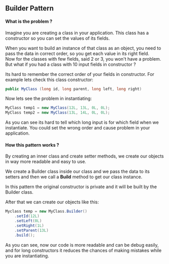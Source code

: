 ## Builder Pattern

#### What is the problem ?
Imagine you are creating a class in your application. This class has a constructor so you can set the values of its fields.

When you want to build an instance of that class as an object, you need to pass the data in correct order,
so you get each value in its right field.<br />
Now for the classes with few fields, said 2 or 3, you won't have a problem. 
But what if you had a class with 10 input fields in constructor ?

Its hard to remember the correct order of your fields in constructor.
For example lets check this class constructor:
```java
public MyClass (long id, long parent, long left, long right)
```

Now lets see the problem in instantiating:
```java
MyClass temp1 = new MyClass(12L, 13L, 0L, 0L);
MyClass temp2 = new MyClass(13L, 14L, 0L, 0L);
```

As you can see its hard to tell which long input is for which field when we instantiate.
You could set the wrong order and cause problem in your application.

#### How this pattern works ?
By creating an inner class and create setter methods, we create our objects in way more readable and easy to use.

We create a Builder class inside our class and we pass the data to its setters and then we call a <b>Build</b> method to
get our class instance.

In this pattern the original constructor is private and it will be built by the Builder class.

After that we can create our objects like this:
```java
Myclass temp = new MyClass.Builder()
    .setId(12L)
    .setLeft(0L)
    .setRight(1L)
    .setParent(13L)
    .build();
```

As you can see, now our code is more readable and can be debug easily, and for long constructors
it reduces the chances of making mistakes while you are instantiating.
